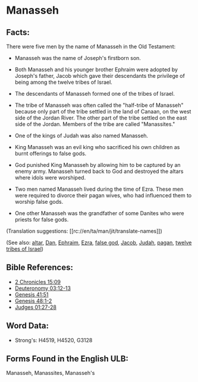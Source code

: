 # Manasseh

## Facts:

There were five men by the name of Manasseh in the Old Testament:

* Manasseh was the name of Joseph's firstborn son.
* Both Manasseh and his younger brother Ephraim were adopted by Joseph's father, Jacob which gave their descendants the privilege of being among the twelve tribes of Israel.
* The descendants of Manasseh formed one of the tribes of Israel.
* The tribe of Manasseh was often called the "half-tribe of Manasseh" because only part of the tribe settled in the land of Canaan, on the west side of the Jordan River. The other part of the tribe settled on the east side of the Jordan. Members of the tribe are called "Manassites."

* One of the kings of Judah was also named Manasseh.
* King Manasseh was an evil king who sacrificed his own children as burnt offerings to false gods.
* God punished King Manasseh by allowing him to be captured by an enemy army. Manasseh turned back to God and destroyed the altars where idols were worshiped.
* Two men named Manasseh lived during the time of Ezra. These men were required to divorce their pagan wives, who had influenced them to worship false gods.
* One other Manasseh was the grandfather of some Danites who were priests for false gods.

(Translation suggestions: [[rc://en/ta/man/jit/translate-names]])

(See also: [altar](../kt/altar.md), [Dan](../names/dan.md), [Ephraim](../names/ephraim.md), [Ezra](../names/ezra.md), [false god](../kt/falsegod.md), [Jacob](../names/jacob.md), [Judah](../names/judah.md), [pagan](../other/pagan.md), [twelve tribes of Israel](../other/12tribesofisrael.md))

## Bible References:

* [2 Chronicles 15:09](rc://en/tn/help/2ch/15/09)
* [Deuteronomy 03:12-13](rc://en/tn/help/deu/03/12)
* [Genesis 41:51](rc://en/tn/help/gen/41/51)
* [Genesis 48:1-2](rc://en/tn/help/gen/48/01)
* [Judges 01:27-28](rc://en/tn/help/jdg/01/27)

## Word Data:

* Strong's: H4519, H4520, G3128

## Forms Found in the English ULB:

Manasseh, Manassites, Manasseh's
